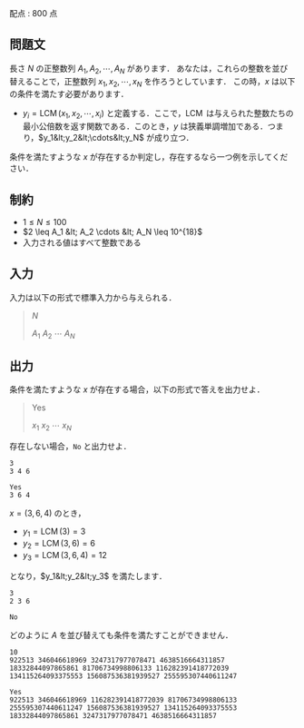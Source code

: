 配点 : $800$ 点

## 問題文

長さ $N$ の正整数列 $A_1,A_2,\cdots,A_N$ があります．
あなたは，これらの整数を並び替えることで，正整数列 $x_1,x_2,\cdots,x_N$ を作ろうとしています．
この時，$x$ は以下の条件を満たす必要があります．

- $y_i=\operatorname{LCM}(x_1,x_2,\cdots,x_i)$ と定義する．ここで，$\operatorname{LCM}$ は与えられた整数たちの最小公倍数を返す関数である．このとき，$y$ は狭義単調増加である．つまり，$y_1&lt;y_2&lt;\cdots&lt;y_N$ が成り立つ．

条件を満たすような $x$ が存在するか判定し，存在するなら一つ例を示してください．

## 制約

- $1 \leq N \leq 100$
- $2 \leq A_1 &lt; A_2 \cdots &lt; A_N \leq 10^{18}$
- 入力される値はすべて整数である

## 入力

入力は以下の形式で標準入力から与えられる．

> $N$
> 
> $A_1$ $A_2$ $\cdots$ $A_N$

## 出力

条件を満たすような $x$ が存在する場合，以下の形式で答えを出力せよ．

> Yes
> 
> $x_1$ $x_2$ $\cdots$ $x_N$

存在しない場合，`No` と出力せよ．

```input1
3
3 4 6
```

```output1
Yes
3 6 4
```

$x=(3,6,4)$ のとき，

- $y_1=\operatorname{LCM}(3)=3$
- $y_2=\operatorname{LCM}(3,6)=6$
- $y_3=\operatorname{LCM}(3,6,4)=12$

となり，$y_1&lt;y_2&lt;y_3$ を満たします．

```input2
3
2 3 6
```

```output2
No
```

どのように $A$ を並び替えても条件を満たすことができません．

```input3
10
922513 346046618969 3247317977078471 4638516664311857 18332844097865861 81706734998806133 116282391418772039 134115264093375553 156087536381939527 255595307440611247
```

```output3
Yes
922513 346046618969 116282391418772039 81706734998806133 255595307440611247 156087536381939527 134115264093375553 18332844097865861 3247317977078471 4638516664311857
```